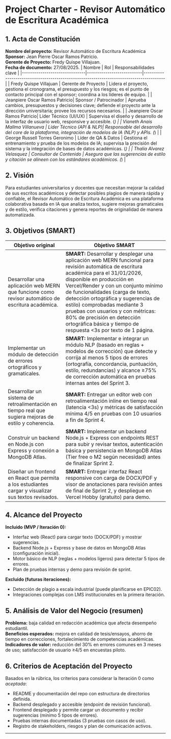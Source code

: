 # Project Charter - Revisor Automático de Escritura Académica

## 1. Acta de Constitución
**Nombre del proyecto:** Revisor Automático de Escritura Académica  
**Sponsor:** Jean Pierre Oscar Ramos Patricio.  
**Gerente de Proyecto:** Fredy Quispe Villajuan.  
**Fecha de documento:** 27/08/2025. 
| Nombre                        | Rol                       | Responsabilidades clave                                                                 |
|-------------------------------|---------------------------|----------------------------------------------------------------------------------------|
| Fredy Quispe Villajuan        | Gerente de Proyecto       | Lidera el proyecto, gestiona el cronograma, el presupuesto y los riesgos; es el punto de contacto principal con el sponsor; coordina a los líderes de equipo. |
| Jeanpiere Oscar Ramos Patricio| Sponsor / Patrocinador    | Aprueba cambios, presupuestos y decisiones clave; defiende el proyecto ante la dirección universitaria; provee los recursos necesarios. |
| Jeanpiere Oscar Ramos Patricio| Líder Técnico (UI/UX)     | Supervisa el diseño y desarrollo de la interfaz de usuario web, responsive y accesible. (*) |
| Vianeth Anais Mallma Villanueva | Líder Técnico (API & NLP)| Responsable del desarrollo del core de la plataforma, integración de modelos de IA (NLP) y APIs. (*) |
| George Russell Torres Geronimo | Líder de QA & Datos      | Gestiona el entrenamiento y prueba de los modelos de IA; supervisa la precisión del sistema y la integración de bases de datos académicas. (*) |
| Thalia Alvarez Velasquez      | Consultor de Contenido    | Asegura que las sugerencias de estilo y citación se alineen con los estándares académicos. (*) |


## 2. Visión
Para estudiantes universitarios y docentes que necesitan mejorar la calidad de sus escritos académicos y detectar posibles plagios de manera rápida y confiable, el Revisor Automático de Escritura Académica es una plataforma colaborativa basada en IA que analiza textos, sugiere mejoras gramaticales y de estilo, verifica citaciones y genera reportes de originalidad de manera automatizada. 

## 3. Objetivos (SMART)

| Objetivo original | Objetivo SMART |
|---|---|
| Desarrollar una aplicación web MERN que funcione como revisor automático de escritura académica. | **SMART:** Desarrollar y desplegar una aplicación web MERN funcional para revisión automática de escritura académica para el 31/01/2026, disponible en producción en Vercel/Render y con un conjunto mínimo de funcionalidades (carga de texto, detección ortográfica y sugerencias de estilo) comprobadas mediante 3 pruebas con usuarios y con métricas: 80% de precisión en detección ortográfica básica y tiempo de respuesta <3s por texto de 1 página. |
| Implementar un módulo de detección de errores ortográficos y gramaticales. | **SMART:** Implementar e integrar un módulo NLP (basado en reglas + modelos de corrección) que detecte y corrija al menos 5 tipos de errores (ortografía, concordancia, puntuación, estilo, redundancias) y alcance ≥75% de corrección automática en pruebas internas antes del Sprint 3. |
| Desarrollar un sistema de retroalimentación en tiempo real que sugiera mejoras de estilo y coherencia. | **SMART:** Entregar un editor web con retroalimentación inline en tiempo real (latencia <3s) y métricas de satisfacción mínima 4/5 en pruebas con 10 usuarios a fin de Sprint 4. |
| Construir un backend en Node.js con Express y conexión a MongoDB Atlas. | **SMART:** Implementar un backend Node.js + Express con endpoints REST para subir y revisar textos, autenticación básica y persistencia en MongoDB Atlas (Tier free o M2 según necesidad) antes de finalizar Sprint 2. |
| Diseñar un frontend en React que permita a los estudiantes cargar y visualizar sus textos revisados. | **SMART:** Entregar interfaz React responsive con carga de DOCX/PDF y visor de anotaciones para revisión antes de final de Sprint 2, y despliegue en Vercel Hobby (gratuito) para demo. |


## 4. Alcance del Proyecto
**Incluido (MVP / Iteración 0):**
- Interfaz web (React) para cargar texto (DOCX/PDF) y mostrar sugerencias. 
- Backend Node.js + Express y base de datos en MongoDB Atlas (configuración inicial). 
- Motor básico de NLP (reglas + modelos ligeros) para detectar 5 tipos de errores.
- Plan de pruebas internas y demo para revisión de sprint.

**Excluido (futuras iteraciones):**
- Detección de plagio a escala industrial (puede planificarse en EPIC02). 
- Integraciones complejas con LMS institucionales en la primera iteración.

## 5. Análisis de Valor del Negocio (resumen)
**Problema:** baja calidad en redacción académica que afecta desempeño estudiantil.   
**Beneficios esperados:** mejora en calidad de tesis/ensayos, ahorro de tiempo en correcciones, fortalecimiento de competencias académicas.  
**Indicadores de valor:** reducción del 30% en errores comunes en 3 meses de uso; satisfacción de usuario ≥4/5 en encuestas piloto.

## 6. Criterios de Aceptación del Proyecto
Basados en la rúbrica, los criterios para considerar la Iteración 0 como *aceptada*:
- README y documentación del repo con estructura de directorios definida.   
- Backend desplegado y accesible (endpoint de revisión funcional).  
- Frontend desplegado y permite cargar un documento y recibir sugerencias (mínimo 5 tipos de errores).   
- Pruebas internas documentadas (3 pruebas con casos de uso).  
- Registro de stakeholders, riesgos y plan de comunicación activos. 

---
